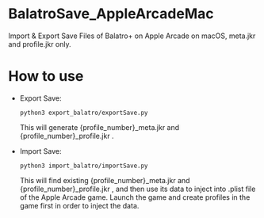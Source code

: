 # BalatroSave_AppleArcadeMac
Import &amp; Export Save Files of Balatro+ on Apple Arcade on macOS, meta.jkr and profile.jkr only.

# How to use

-  Export Save:
    ```
    python3 export_balatro/exportSave.py
    ```
    This will generate {profile_number}_meta.jkr and {profile_number}_profile.jkr .

-  Import Save:
    ```
    python3 import_balatro/importSave.py
    ```
    This will find existing {profile_number}_meta.jkr and {profile_number}_profile.jkr , and then use its data to inject into .plist file of the Apple Arcade game. Launch the game and create profiles in the game first in order to inject the data.